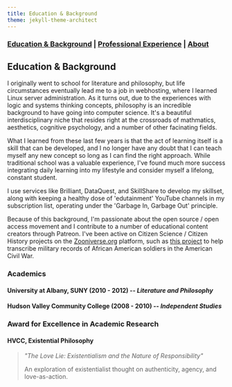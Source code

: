 ```yaml
---
title: Education & Background
theme: jekyll-theme-architect
---
```


### [Education & Background](https://caingraham.github.io/background)  |  [Professional Experience](https://caingraham.github.io/professional_experience)  |  [About](https://caingraham.github.io)

## Education & Background

I originally went to school for literature and philosophy, but life circumstances eventually lead me to a job in webhosting, where I learned Linux server administration. As it turns out, due to the experiences with logic and systems thinking concepts, philosophy is an incredible background to have going into computer science. It's a beautiful interdisciplinary niche that resides right at the crossroads of mathmatics, aesthetics, cognitive psychology, and a number of other facinating fields.

What I learned from these last few years is that the act of learning itself is a skill that can be developed, and I no longer have any doubt that I can teach myself any new concept so long as I can find the right approach. While traditional school was a valuable experience, I've found much more success integrating daily learning into my lifestyle and consider myself a lifelong, constant student.

I use services like Brilliant, DataQuest, and SkillShare to develop my skillset, along with keeping a healthy dose of 'edutainment' YouTube channels in my subscription list, operating under the 'Garbage In, Garbage Out' principle.

Because of this background, I'm passionate about the open source / open access movement and I contribute to a number of educational content creators through Patreon. I've been active on Citizen Science / Citizen History projects on the [Zooniverse.org](https://www.zooniverse.org/) platform, such as [this project](https://www.zooniverse.org/projects/usct/african-american-civil-war-soldiers) to help transcribe military records of African American soldiers in the American Civil War.

### Academics

#### University at Albany, SUNY (2010 - 2012) -- *Literature and Philosophy*
#### Hudson Valley Community College (2008 - 2010) -- *Independent Studies*

### Award for Excellence in Academic Research
#### HVCC, Existential Philosophy

> *"The Love Lie: Existentialism and the Nature of Responsibility"*
>
> An exploration of existentialist thought on authenticity, agency, and love-as-action.
